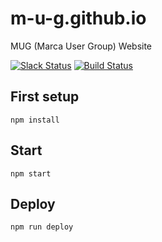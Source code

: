 # m-u-g.github.io
MUG (Marca User Group) Website

[![Slack Status](https://mug-slack-inviter.herokuapp.com/badge.svg)](https://mug-slack-inviter.herokuapp.com)
[![Build Status](https://travis-ci.org/m-u-g/m-u-g.github.io.svg?branch=master)](https://travis-ci.org/m-u-g/m-u-g.github.io)

## First setup

    npm install
    
## Start

    npm start

## Deploy
    npm run deploy
